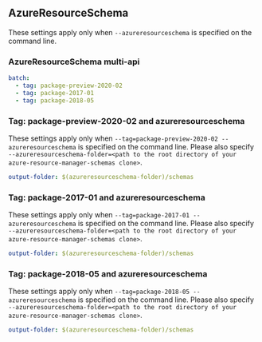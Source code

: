 ## AzureResourceSchema

These settings apply only when `--azureresourceschema` is specified on the command line.

### AzureResourceSchema multi-api

``` yaml $(azureresourceschema) && $(multiapi)
batch:
  - tag: package-preview-2020-02
  - tag: package-2017-01
  - tag: package-2018-05
```

### Tag: package-preview-2020-02 and azureresourceschema

These settings apply only when `--tag=package-preview-2020-02 --azureresourceschema` is specified on the command line.
Please also specify `--azureresourceschema-folder=<path to the root directory of your azure-resource-manager-schemas clone>`.

``` yaml $(tag) == 'package-preview-2020-02' && $(azureresourceschema)
output-folder: $(azureresourceschema-folder)/schemas
```

### Tag: package-2017-01 and azureresourceschema

These settings apply only when `--tag=package-2017-01 --azureresourceschema` is specified on the command line.
Please also specify `--azureresourceschema-folder=<path to the root directory of your azure-resource-manager-schemas clone>`.

``` yaml $(tag) == 'package-2017-01' && $(azureresourceschema)
output-folder: $(azureresourceschema-folder)/schemas
```

### Tag: package-2018-05 and azureresourceschema

These settings apply only when `--tag=package-2018-05 --azureresourceschema` is specified on the command line.
Please also specify `--azureresourceschema-folder=<path to the root directory of your azure-resource-manager-schemas clone>`.

``` yaml $(tag) == 'package-2018-05' && $(azureresourceschema)
output-folder: $(azureresourceschema-folder)/schemas
```

